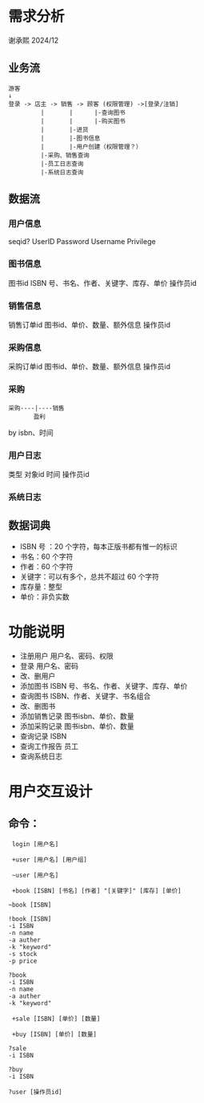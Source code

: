 # 需求分析
谢承熙 2024/12
## 业务流
```
游客
↓
登录 -> 店主 -> 销售 -> 顾客 (权限管理) ->[登录/注销]
         |       |      |-查询图书
         |       |      |-购买图书
         |       |-进货
         |       |-图书信息
         |       |-用户创建（权限管理？）
         |-采购、销售查询
         |-员工日志查询
         |-系统日志查询
```

## 数据流
### 用户信息
seqid?
UserID
Password Username Privilege 
### 图书信息
图书id
ISBN 号、书名、作者、关键字、库存、单价
操作员id
### 销售信息
销售订单id
图书id、单价、数量、额外信息
操作员id
### 采购信息
采购订单id
图书id、单价、数量、额外信息
操作员id
### 采购
```
采购----|----销售
       盈利
```
by isbn、时间
### 用户日志
类型
对象id
时间
操作员id
### 系统日志
## 数据词典
- ISBN 号 ：20 个字符，每本正版书都有惟一的标识
- 书名：60 个字符
- 作者：60 个字符
- 关键字：可以有多个，总共不超过 60 个字符
- 库存量：整型
- 单价：非负实数
# 功能说明
- 注册用户
用户名、密码、权限
- 登录
用户名、密码
- 改、删用户
- 添加图书
ISBN 号、书名、作者、关键字、库存、单价
- 查询图书
ISBN、作者、关键字、书名组合
- 改、删图书
- 添加销售记录
图书isbn、单价、数量
- 添加采购记录
图书isbn、单价、数量
- 查询记录
ISBN
- 查询工作报告
员工
- 查询系统日志
# 用户交互设计
## 命令：
``` login [用户名]```

``` +user [用户名] [用户组]```

``` ~user [用户名]```

``` +book [ISBN] [书名] [作者] "[关键字]" [库存] [单价]```

``` ~book [ISBN] ```

``` 
!book [ISBN]
-i ISBN
-n name
-a auther
-k "keyword"
-s stock
-p price
```
```
?book
-i ISBN
-n name
-a auther
-k "keyword"
```

``` +sale [ISBN] [单价] [数量]```

``` +buy [ISBN] [单价] [数量]```

```
?sale
-i ISBN
```
```
?buy
-i ISBN
```

``` ?user [操作员id] ```